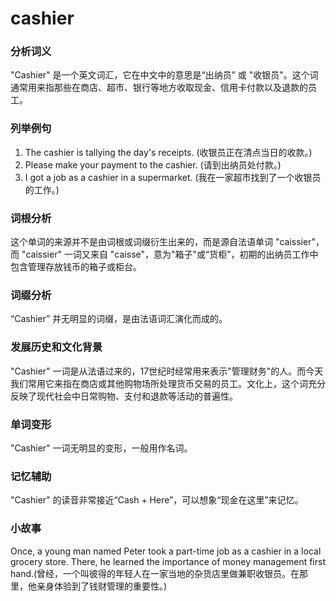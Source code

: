 # cashier

### 分析词义

  

"Cashier" 是一个英文词汇，它在中文中的意思是“出纳员” 或 "收银员"。这个词通常用来指那些在商店、超市、银行等地方收取现金、信用卡付款以及退款的员工。

  

### 列举例句

  

1.  The cashier is tallying the day's receipts. (收银员正在清点当日的收款。)
2.  Please make your payment to the cashier. (请到出纳员处付款。)
3.  I got a job as a cashier in a supermarket. (我在一家超市找到了一个收银员的工作。)

  

### 词根分析

  

这个单词的来源并不是由词根或词缀衍生出来的，而是源自法语单词 "caissier"，而 "caissier" 一词又来自 "caisse"，意为"箱子"或“货柜”，初期的出纳员工作中包含管理存放钱币的箱子或柜台。

  

### 词缀分析

  

“Cashier” 并无明显的词缀，是由法语词汇演化而成的。

  

### 发展历史和文化背景

  

"Cashier" 一词是从法语过来的，17世纪时经常用来表示"管理财务"的人。而今天我们常用它来指在商店或其他购物场所处理货币交易的员工。文化上，这个词充分反映了现代社会中日常购物、支付和退款等活动的普遍性。

  

### 单词变形

  

"Cashier" 一词无明显的变形，一般用作名词。

  

### 记忆辅助

  

"Cashier" 的读音非常接近“Cash + Here”，可以想象“现金在这里”来记忆。

  

### 小故事

  

Once, a young man named Peter took a part-time job as a cashier in a local grocery store. There, he learned the importance of money management first hand.(曾经，一个叫彼得的年轻人在一家当地的杂货店里做兼职收银员。在那里，他亲身体验到了钱财管理的重要性。)
